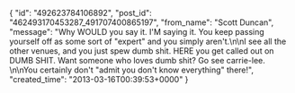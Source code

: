  {
   "id": "492623784106892",
   "post_id": "462493170453287_491707400865197",
   "from_name": "Scott Duncan",
   "message": "Why WOULD you say it. I'M saying it. You keep passing yourself off as some sort of \"expert\" and you simply aren't.\n\nI see all the other venues, and you just spew dumb shit. HERE you get called out on DUMB SHIT. Want someone who loves dumb shit? Go see carrie-lee. \n\nYou certainly don't \"admit you don't know everything\" there!",
   "created_time": "2013-03-16T00:39:53+0000"
 }
